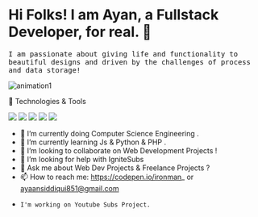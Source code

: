 # Hi Folks! I am Ayan, a Fullstack Developer, for real. :robot:
<samp>
I am passionate about giving life and functionality to beautiful designs and driven by the challenges of process and data storage!
</samp>

![animation1](https://i.imgur.com/eymQH3q.gif)


🔧 Technologies & Tools
            
![](https://img.shields.io/badge/<Code>-<Python>-informational?style=flat&logo=<LOGO_NAME>&logoColor=white&color=2bbc8a)
![](https://img.shields.io/badge/<Code>-<Javascript>-informational?style=flat&logo=<LOGO_NAME>&logoColor=white&color=2bbc8a)
![](https://img.shields.io/badge/<Code>-<html>-informational?style=flat&logo=<LOGO_NAME>&logoColor=white&color=2bbc8a)
![](https://img.shields.io/badge/<Code>-<Java>-informational?style=flat&logo=<LOGO_NAME>&logoColor=white&color=2bbc8a)
![](https://img.shields.io/badge/<Shell>-<Bash>-informational?style=flat&logo=<LOGO_NAME>&logoColor=white&color=2bbc8a)

-  🔭 I’m currently doing Computer Science Engineering .
-  🌱 I’m currently learning Js & Python & PHP .
-  👯 I’m looking to collaborate on Web Development Projects !
-  🤔 I’m looking for help with IgniteSubs
-  💬 Ask me about Web Dev Projects & Freelance Projects ?
-  📫 How to reach me: https://codepen.io/ironman_ or ayaansiddiqui851@gmail.com
-     I'm working on Youtube Subs Project.

